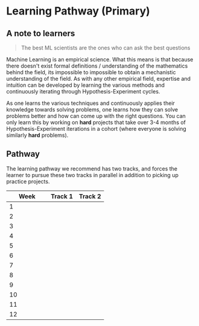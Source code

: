 # Learning Pathway (Primary)

## A note to learners

> The best ML scientists are the ones who can ask the best questions

Machine Learning is an empirical science. What this means is that because there doesn't exist formal definitions / understanding of the mathematics behind the field, its impossible to impossible to obtain a mechanistic understanding of the field. As with any other empirical field, expertise and intuition can be developed by learning the various methods and continuously iterating through Hypothesis-Experiment cycles.&#x20;

As one learns the various techniques and continuously applies their knowledge towards solving problems, one learns how they can solve problems better and how can come up with the right questions. You can only learn this by working on **hard** projects that take over 3-4 months of Hypothesis-Experiment iterations in a cohort (where everyone is solving similarly **hard** problems).

## Pathway

The learning pathway we recommend has two tracks, and forces the learner to pursue these two tracks in parallel in addition to picking up practice projects.

<table><thead><tr><th width="94">Week</th><th>Track 1</th><th>Track 2</th></tr></thead><tbody><tr><td>1</td><td></td><td></td></tr><tr><td>2</td><td></td><td></td></tr><tr><td>3</td><td></td><td></td></tr><tr><td>4</td><td></td><td></td></tr><tr><td>5</td><td></td><td></td></tr><tr><td>6</td><td></td><td></td></tr><tr><td>7</td><td></td><td></td></tr><tr><td>8</td><td></td><td></td></tr><tr><td>9</td><td></td><td></td></tr><tr><td>10</td><td></td><td></td></tr><tr><td>11</td><td></td><td></td></tr><tr><td>12</td><td></td><td></td></tr></tbody></table>




